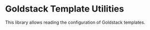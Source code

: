 # Goldstack Template Utilities

This library allows reading the configuration of Goldstack templates. 
